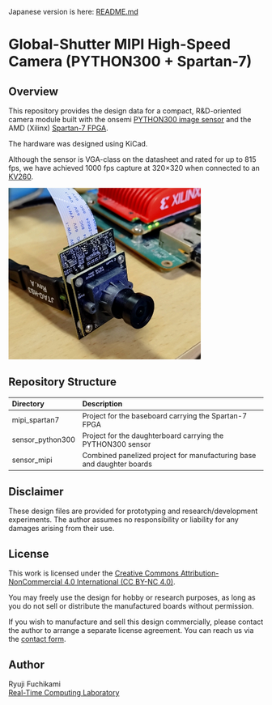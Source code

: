 Japanese version is here: [README.md](README.md)

# Global-Shutter MIPI High-Speed Camera (PYTHON300 + Spartan-7)

## Overview

This repository provides the design data for a compact, R&D-oriented camera module built with the onsemi [PYTHON300 image sensor](https://www.onsemi.com/products/sensors/image-sensors/python300) and the AMD (Xilinx) [Spartan-7 FPGA](https://www.amd.com/en/products/adaptive-socs-and-fpgas/fpga/spartan-7.html).

The hardware was designed using KiCad.

Although the sensor is VGA-class on the datasheet and rated for up to 815 fps, we have achieved 1000 fps capture at 320×320 when connected to an [KV260](https://www.amd.com/en/products/system-on-modules/kria/k26/kv260-vision-starter-kit.html).

![Camera Photo](docs/images/camera_photo.png)

## Repository Structure

| Directory        | Description                                                |
|:-----------------|:-----------------------------------------------------------|
| mipi_spartan7    | Project for the baseboard carrying the Spartan-7 FPGA      |
| sensor_python300 | Project for the daughterboard carrying the PYTHON300 sensor |
| sensor_mipi      | Combined panelized project for manufacturing base and daughter boards |

## Disclaimer

These design files are provided for prototyping and research/development experiments. The author assumes no responsibility or liability for any damages arising from their use.

## License

This work is licensed under the [Creative Commons Attribution-NonCommercial 4.0 International (CC BY-NC 4.0)](https://creativecommons.org/licenses/by-nc/4.0/).

You may freely use the design for hobby or research purposes, as long as you do not sell or distribute the manufactured boards without permission.

If you wish to manufacture and sell this design commercially, please contact the author to arrange a separate license agreement. You can reach us via the [contact form](https://rtc-lab.com/contact/).

## Author

Ryuji Fuchikami  
[Real-Time Computing Laboratory](https://rtc-lab.com/)
